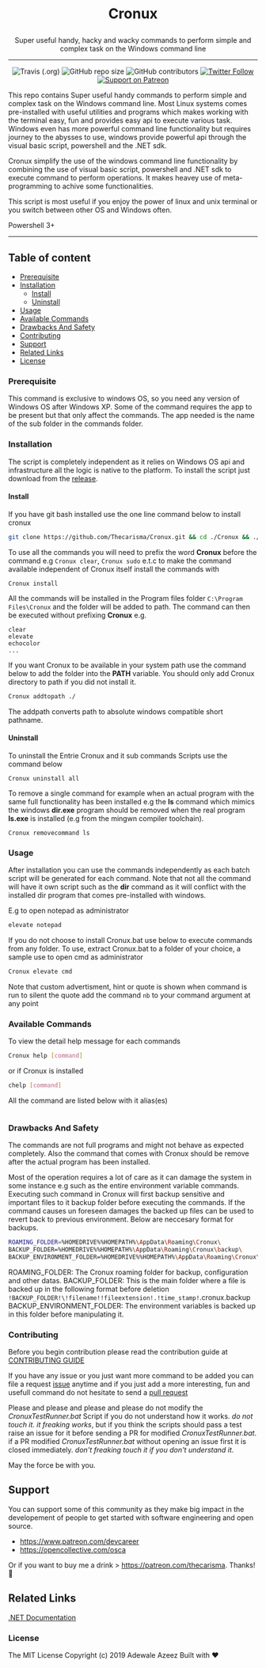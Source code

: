 # <p style="text-align: center;" align="center">Cronux</p>

<p style="text-align: center;" align="center">Super useful handy, hacky and wacky commands to perform simple and complex task on the Windows command line</p>	

___

<span style="display:block;text-align:center"> ![Travis (.org)](https://img.shields.io/travis/Thecarisma/Cronux?style=flat)	![GitHub repo size](https://img.shields.io/github/repo-size/Thecarisma/Cronux)	![GitHub contributors](https://img.shields.io/github/contributors/Thecarisma/Cronux) [![Twitter Follow](https://img.shields.io/twitter/follow/iamthecarisma?style=social)](https://twitter.com/iamthecarisma)	 [![Support on Patreon](https://img.shields.io/static/v1?label=Support%20on%20Patreon&message=$5&color=brightgreen)](https://www.patreon.com/join/thecarisma/checkout?rid=3556842)</span>

This repo contains Super useful handy commands to perform simple and complex task on the Windows command line. Most Linux systems comes 
pre-installed with useful utilities and programs which makes working with the terminal easy, fun and provides easy api to execute 
various task. Windows even has more powerful command line functionality but requires journey to the abysses to use, windows 
provide powerful api through the visual basic script, powershell and the .NET sdk. 

Cronux simplify the use of the windows command line functionality by combining the use of visual basic script, powershell and .NET sdk 
to execute command to perform operations. It makes heavey use of meta-programming to achive some functionalities.

This script is most useful if you enjoy the power of linux and unix terminal or you switch between other OS and Windows often.

Powershell 3+

___

## Table of content
- [Prerequisite](#prerequisite)
- [Installation](#installation)
	- [Install](#install)
	- [Uninstall](#uninstall)
- [Usage](#usage)
- [Available Commands](#available-commands)
- [Drawbacks And Safety](#drawbacks-and-safety)
- [Contributing](#contributing)
- [Support](#support)
- [Related Links](#related-links)
- [License](#license)

### Prerequisite

This command is exclusive to windows OS, so you need any version of Windows OS after Windows XP. Some of the command 
requires the app to be present but that only affect the commands. The app needed is the name of the sub folder in the commands 
folder.

### Installation

The script is completely independent as it relies on Windows OS api and infrastructure all the logic is native to the platform. 
To install the script just download from the [release](https://github.com/Thecarisma/Cronux/releases). 

#### Install

If you have git bash installed use the one line command below to install cronux 

```bash
git clone https://github.com/Thecarisma/Cronux.git && cd ./Cronux && ./Cronux.bat install prod
```

To use all the commands you will need to prefix the word **Cronux** before the command e.g `Cronux clear`, `Cronux sudo` e.t.c to make the 
command available independent of Cronux itself install the commands with

```
Cronux install
```

All the commands will be installed in the Program files folder `C:\Program Files\Cronux` and the folder will be added to path. The command 
can then be executed without prefixing **Cronux** e.g.

```
clear
elevate 
echocolor
...
```

If you want Cronux to be available in your system path use the command below to add the folder into the **PATH** variable.
You should only add Cronux directory to path if you did not install it. 

```bash
Cronux addtopath ./
```

The addpath converts path to absolute windows compatible short pathname.

#### Uninstall

To uninstall the Entrie Cronux and it sub commands Scripts use the command below

```
Cronux uninstall all
```

To remove a single command for example when an actual program with the same full functionality 
has been installed e.g the **ls** command which mimics  the windows **dir.exe** program
should be removed when the real program **ls.exe** is installed (e.g from the mingwn compiler toolchain). 

```
Cronux removecommand ls
```

### Usage

After installation you can use the commands independently as each batch script 
will be generated for each command. Note that not all the command will have it 
own script such as the **dir** command as it will conflict with the installed dir program 
that comes pre-installed with windows.

E.g to open notepad as administrator

```bash
elevate notepad
```

If you do not choose to install Cronux.bat use below to execute commands from any folder. 
To use, extract Cronux.bat to a folder of your choice, a sample use to open cmd as administrator

```bash
Cronux elevate cmd
```

Note that custom advertisment, hint or quote is shown when command is run to silent the quote add the 
command `nb` to your command argument at any point

### Available Commands

To view the detail help message for each commands 

```bash
Cronux help [command]
```

or if Cronux is installed

```bash
chelp [command]
```

All the command are listed below with it alias(es)

```bash


```

### Drawbacks And Safety

The commands are not full programs and might not behave as expected completely. Also the command that comes with Cronux 
should be remove after the actual program has been installed.

Most of the operation requires a lot of care as it can damage the system in some instance e.g such as the entire 
environment variable commands. Executing such command in Cronux will first backup sensitive and important files to it 
backup folder before executing the commands. If the command causes un foreseen damages the backed up files can be used to 
revert back to previous environment. Below are neccesary format for backups.

```bash
ROAMING_FOLDER=%HOMEDRIVE%%HOMEPATH%\AppData\Roaming\Cronux\
BACKUP_FOLDER=%HOMEDRIVE%%HOMEPATH%\AppData\Roaming\Cronux\backup\
BACKUP_ENVIRONMENT_FOLDER=%HOMEDRIVE%%HOMEPATH%\AppData\Roaming\Cronux\environment\
```
ROAMING_FOLDER: The Cronux roaming folder for backup, configuration and other datas.
BACKUP_FOLDER: This is the main folder where a file is backed up in the following format before deletion `!BACKUP_FOLDER!\!filename!!fileextension!.!time_stamp!`.cronux.backup
BACKUP_ENVIRONMENT_FOLDER: The environment variables is backed up in this folder before manipulating it.

### Contributing

Before you begin contribution please read the contribution guide at [CONTRIBUTING GUIDE](./CONTRIBUTING.MD)

If you have any issue or you just want more command to be added you can file a request [issue](https://github.com/Thecarisma/Cronux/issues/new) 
anytime and if you just add a more interesting, fun and usefull command do not hesitate to send a 
[pull request](https://github.com/Thecarisma/Cronux/compare) 

Please and please and please and please do not modify the *CronuxTestRunner.bat* Script if you do not understand how 
it works. *do not touch it. it freaking works*, but if you think the scripts should pass a test raise an issue for 
it before sending a PR for modified *CronuxTestRunner.bat*. if a PR modified *CronuxTestRunner.bat* without opening an 
issue first it is closed immediately. *don't freaking touch it if you don't understand it*.

May the force be with you.

## Support

You can support some of this community as they make big impact in the developement of people to get started with software engineering and open source.

- https://www.patreon.com/devcareer
- https://opencollective.com/osca

Or if you want to buy me a drink > https://patreon.com/thecarisma. Thanks!🤗

## Related Links

[.NET Documentation](https://docs.microsoft.com/en-us/dotnet/)

### License

The MIT License Copyright (c) 2019 Adewale Azeez Built with :heart:

